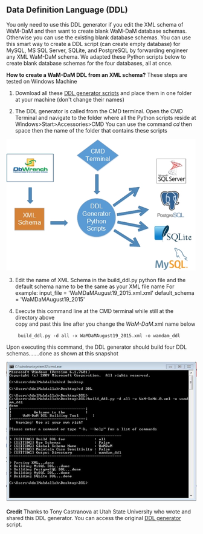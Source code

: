 ## Data Definition Language (DDL)

You only need to use this DDL generator if you edit the XML schema of WaM-DaM and then want to create blank WaM-DaM database schemas. Otherwise you can use the existing blank database schemas. 
You can use this smart way to create a DDL script (can create empty database) for MySQL, MS SQL Server, SQLite, and PostgreSQL by forwarding engineer any XML WaM-DaM schema. We adapted these Python scripts below to create blank database schemas for the four databases, all at once. 

**How to create a WaM-DaM DDL from an XML schema?**  These steps are tested on Windows Machine      
1. Download all these [DDL generator scripts](https://github.com/amabdallah/WaM-DaM/blob/master/01Documentation/02DDL/DDLGenerator.rar?raw=true) and place them in one folder at your machine (don't change their names)   


2. The DDL generator is called from the CMD terminal. Open the CMD Terminal and navigate to the folder where all the Python scripts reside at
Windows>Start>Accessories>CMD
You can use the command *cd* then space then the name of the folder that contains these scripts 

![](https://github.com/amabdallah/WaM-DaM/blob/master/01Documentation/02DDL/DDL_Generator.jpg)

3. Edit the name of XML Schema in the build_ddl.py python file and the default schema name to be the same as your XML file name
For example:
input_file = 'WaMDaMAugust19_2015.xml.xml'
default_schema = 'WaMDaMAugust19_2015'

4. Execute this command line at the CMD terminal while still at the directory above   
copy and past this line after you change the *WaM-DaM*.xml name below

        build_ddl.py -d all -x WaMDaMAugust19_2015.xml -o wamdam_ddl   


Upon executing this command, the DDL generator should build four DDL schemas.......done as shown at this snapshot 

![](https://github.com/amabdallah/WaM-DaM/blob/master/01Documentation/02DDL/SnapshotOfResult_DDL_cmd.JPG)    



**Credit** 
Thanks to Tony Castranova at Utah State University who wrote and shared this DDL generator. You can access the original <a href="https://github.com/ODM2/ODM2/tree/7e488d762812b07be4669b5b95a69539ae2239a4/src/build_schemas" target="_blank">DDL generator</a> script. 
